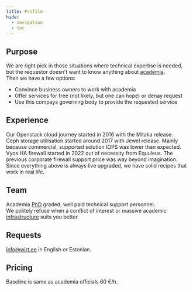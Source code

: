 ```yaml
---
title: Profile
hide:
  - navigation
  - toc
---
```


## Purpose
We are right pick in those situations where technical expertise is needed, but the requestor doesn't want to know anything about [academia](https://ut.ee/).  
Then we have a few options:  

* Convince business owners to work with academia
* Offer services for free (not likely, but one can hope) or denay request
* Use this compays governing body to provide the requested service   

## Experience
Our Openstack cloud journey started in 2016 with the Mitaka release.  
Ceph storage utilisation started around 2017 with Jewel release. Mainly because commercial, supported solution IOPS was lower than expected.   
Vyos HA firewall started in 2022 out of necessity from Equuleus. The previous corporate firewall support price was way beyond imagination.  
Since everything above is always live upgraded, we have solid recipes that work in real life.  

## Team
Academia [PhD](https://www.etis.ee/CV/Hannes_Tamme/eng/) graded, well paid technical support personnel.  
We politely refuse when a conflict of interest or massive academic [infrastructure](https://hpc.ut.ee/) suits you better.  

## Requests 
<a href="mailto:info@wirt.ee">info@wirt.ee</a> in English or Estonian.  
          
## Pricing
Baseline is same as academia officials 60 €/h.
